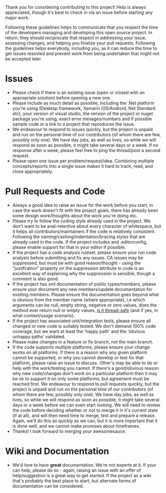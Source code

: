 
Thank you for considering contributing to this project! Help is always appreciated, though it's best to check in via an issue before starting any major work.

Following these guidelines helps to communicate that you respect the time of the developers managing and developing this open source project. 
In return, they should reciprocate that respect in addressing your issue, assessing changes, and helping you finalize your pull requests. Following the 
guidelines helps everybody, including you, as it can reduce the time to get issues resovled and prevent work from being undertaken that might not be accepted later.


# Issues
* Please check if there is an existing issue (open or closed with an appropriate solution) before opening a new one.
* Please include as much detail as possible, including the .Net platform you're using (Desktop framework, Xamarin iOS/Android, Net Standard etc),
your version of visual studio, the version of the project or nuget package you're using, exact error mesages/numbers and if possible sample code or 
a link to a project that reproduces the issue.
* We endeavour to respond to issues quickly, but the project is unpaid and run on the personal time of our contributors (of whom there are few, possibly only one). 
We have day jobs, as well as lives, so while we will respond as soon as possible, it might take several days or a week. If no response after a week, please 
feel free to ping the thread/post a second request.
* Please open one issue per problem/request/idea. Combining multiple concepts/reports into a single issue makes it hard to track, read, and close appropriately.

# Pull Requests and Code
* Always a good idea to raise an issue for the work before you start, in case the work doesn't fit with the project goals, there has already
been some design work/thoughts about the work you're doing etc.
* Please try to follow the coding style already used in the project. We don't want to be anal-retentive about every character of whitespace, 
but it helps all contributors/maintainers if the code is relatively consistent. Following the naming/cashing/indentation/bracing styles that are already used in the code.
If the project includes and .editorconfig, please enable support for that in your editor if possible.
* If the project has a code analysis ruleset, please ensure your run code analysis before submitting and fix any issues. CA issues may be suppressed, but must be 
with good reason/thought - using the "justifcation" property on the suppression attribute in code is an excellent way of explaining why the suppression is sensible, though
a comment is also good.
* If the project has xml documentation of public types/members, please ensure your document any new members/update documentation for exsiting members. Please ensure the documentation 
goes beyond what is obvious from the member name (where appropriate), i.e which arguments can be null, empty string, negative or zero values, does the method ever return null or empty values,
[is it thread-safe](https://blogs.msdn.microsoft.com/ericlippert/2009/10/19/what-is-this-thing-you-call-thread-safe/) (and if yes, in what context/usage scenario).
* If the project has associated unit/integration tests, please ensure all changed or new code is suitably tested. We don't demand 100% code coverage, but we want at least the 
'happy path' and the 'obvious unhappy paths' validated.
* Please make changes in a feature or fix branch, not the main branch.
* If the code supports multiple platforms, please ensure your change works on all platforms. If there is a reason why any given platform cannot be supported, or why you cannot develop or test 
for that platform, please raise an issue to discuss. Other's may be able to do or help with the work/testing you cannot. If there's a good/obvious reason why new code/changes don't work on a particular 
platform then it may be ok to support it on only some platforms, but agreement must be reached first.
We endeavour to respond to pull requests quickly, but the project is unpaid and run on the personal time of our contributors (of whom there are few, possibly only one). 
We have day jobs, as well as lives, so while we will respond as soon as possible, it might take several days or a week before we can even start looking. We will need to review the code 
before deciding whether or not to merge it in it's current state (if at all), and will then need time to merge, test and prepare a release. Again, we'll do this as quickly as we can, but it 
is more important that it is done well, and we cannot make promises about timeframes. 
* Thanks! I look forward to merging your awesomesauce.

# Wiki and Documentation
* We'd love to have **great** documentation. We're not experts at it. If your can help, please do so - again, raising an issue with an offer of help/suggestion is a great way to get 
started. If the project as a wiki that's probably the best place to start, but alternate forms of documentation can be considered. 
